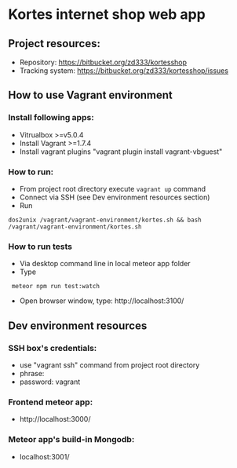 # Kortes internet shop web app
## Project resources:
 * Repository:        https://bitbucket.org/zd333/kortesshop
 * Tracking system:   https://bitbucket.org/zd333/kortesshop/issues

## How to use Vagrant environment
### Install following apps:
 * Vitrualbox >=v5.0.4
 * Install Vagrant >=1.7.4
 * Install vagrant plugins "vagrant plugin install vagrant-vbguest"
 
### How to run:
 * From project root directory execute ```vagrant up``` command
 * Connect via SSH (see Dev environment resources section)
 * Run 
  ```
  dos2unix /vagrant/vagrant-environment/kortes.sh && bash /vagrant/vagrant-environment/kortes.sh
  ```
 
### How to run tests 
  * Via desktop command line in local meteor app folder 
  * Type 
  ```
   meteor npm run test:watch
  ``` 
  * Open browser window, type: http://localhost:3100/

## Dev environment resources
### SSH box's credentials:
 * use "vagrant ssh" command from project root directory
 * phrase:
 * password: vagrant
### Frontend meteor app:
 * http://localhost:3000/
### Meteor app's build-in Mongodb:
 * localhost:3001/
